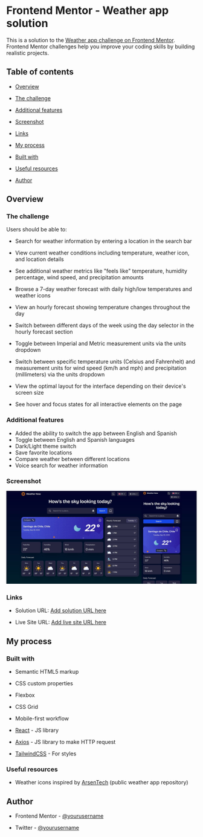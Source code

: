 # Frontend Mentor - Weather app solution

This is a solution to the [Weather app challenge on Frontend Mentor](https://www.frontendmentor.io/challenges/weather-app-K1FhddVm49). Frontend Mentor challenges help you improve your coding skills by building realistic projects.

## Table of contents

- [Overview](#overview)

- [The challenge](#the-challenge)

- [Additional features](#additional-features)

- [Screenshot](#screenshot)

- [Links](#links)

- [My process](#my-process)

- [Built with](#built-with)

- [Useful resources](#useful-resources)

- [Author](#author)

## Overview

### The challenge

Users should be able to:

- Search for weather information by entering a location in the search bar

- View current weather conditions including temperature, weather icon, and location details

- See additional weather metrics like "feels like" temperature, humidity percentage, wind speed, and precipitation amounts

- Browse a 7-day weather forecast with daily high/low temperatures and weather icons

- View an hourly forecast showing temperature changes throughout the day

- Switch between different days of the week using the day selector in the hourly forecast section

- Toggle between Imperial and Metric measurement units via the units dropdown

- Switch between specific temperature units (Celsius and Fahrenheit) and measurement units for wind speed (km/h and mph) and precipitation (millimeters) via the units dropdown

- View the optimal layout for the interface depending on their device's screen size

- See hover and focus states for all interactive elements on the page

### Additional features

- Added the ability to switch the app between English and Spanish
- Toggle between English and Spanish languages
- Dark/Light theme switch
- Save favorite locations
- Compare weather between different locations
- Voice search for weather information

### Screenshot

![](./screenshot_01.jpg)

### Links

- Solution URL: [Add solution URL here](https://your-solution-url.com)

- Live Site URL: [Add live site URL here](https://your-live-site-url.com)

## My process

### Built with

- Semantic HTML5 markup

- CSS custom properties

- Flexbox

- CSS Grid

- Mobile-first workflow

- [React](https://reactjs.org/) - JS library

- [Axios](https://axios-http.com/) - JS library to make HTTP request

- [TailwindCSS](https://tailwindcss.com/) - For styles

### Useful resources

- Weather icons inspired by [ArsenTech](https://github.com/ArsenTech) (public weather app repository)

## Author

- Frontend Mentor - [@yourusername](https://www.frontendmentor.io/profile/yourusername)

- Twitter - [@yourusername](https://www.twitter.com/yourusername)
